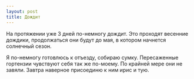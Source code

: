 ```yaml
---
layout: post
title: Дождит
---
```


На протяжении уже 3 дней по-немногу дождит. Это проходят весенние дождики, продолжаться они будут до мая, в котором начнется солнечный сезон.

Я по-немногу готовлюсь к отъезду, собираю сумку. Пересаженные гортензии чувствуют себя так же по-моему. По крайней мере они не завяли. Завтра наверное присоединю к ним ирис и тую.

